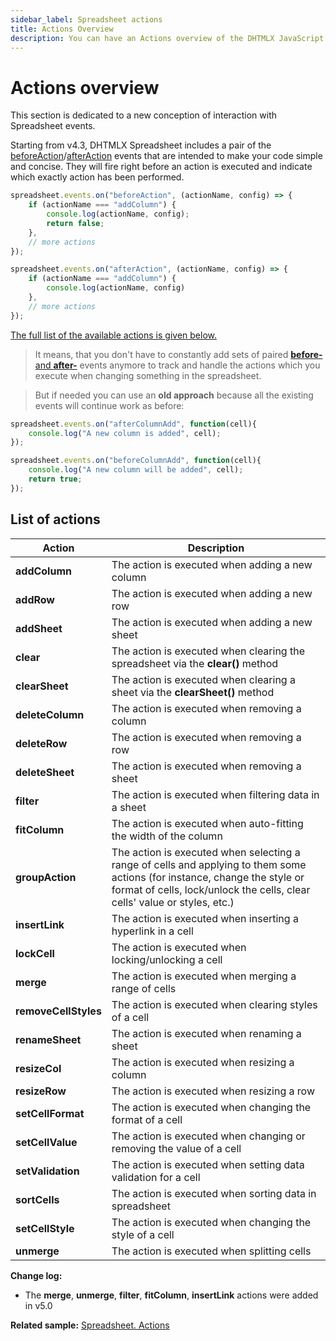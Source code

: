 ```yaml
---
sidebar_label: Spreadsheet actions
title: Actions Overview
description: You can have an Actions overview of the DHTMLX JavaScript Spreadsheet library in the documentation. Browse developer guides and API reference, try out code examples and live demos, and download a free 30-day evaluation version of DHTMLX Spreadsheet.
---
```


# Actions overview

This section is dedicated to a new conception of interaction with Spreadsheet events.

Starting from v4.3, DHTMLX Spreadsheet includes a pair of the [beforeAction](api/spreadsheet_beforeaction_event.md)/[afterAction](api/spreadsheet_afteraction_event.md) events that are intended to make your code simple and concise. They will fire right before an action is executed and indicate which exactly action has been performed.

~~~jsx
spreadsheet.events.on("beforeAction", (actionName, config) => {
    if (actionName === "addColumn") {
        console.log(actionName, config);
        return false;
    },
    // more actions
});

spreadsheet.events.on("afterAction", (actionName, config) => {
    if (actionName === "addColumn") {
        console.log(actionName, config)
    },
    // more actions
});
~~~

[The full list of the available actions is given below.](#list-of-actions)

>It means, that you don't have to constantly add sets of paired [**before-** and **after-**](api/overview/events_overview.md) events anymore to track and handle the actions which you execute when changing something in the spreadsheet. 

>But if needed you can use an **old approach** because all the existing events will continue work as before:
~~~jsx
spreadsheet.events.on("afterColumnAdd", function(cell){
    console.log("A new column is added", cell);
});
~~~
~~~jsx
spreadsheet.events.on("beforeColumnAdd", function(cell){
    console.log("A new column will be added", cell);
    return true;
});
~~~




## List of actions

| Action               | Description                                                                                                                                                                                             |
| -------------------- | ------------------------------------------------------------------------------------------------------------------------------------------------------------------------------------------------------- |
| **addColumn**        | The action is executed when adding a new column                                                                                                                                                         |
| **addRow**           | The action is executed when adding a new row                                                                                                                                                            |
| **addSheet**         | The action is executed when adding a new sheet                                                                                                                                                          |
| **clear**            | The action is executed when clearing the spreadsheet via the <b>clear()</b> method                                                                                                                      |
| **clearSheet**       | The action is executed when clearing a sheet via the <b>clearSheet()</b> method                                                                                                                         |
| **deleteColumn**     | The action is executed when removing a column                                                                                                                                                           |
| **deleteRow**        | The action is executed when removing a row                                                                                                                                                              |
| **deleteSheet**      | The action is executed when removing a sheet                                                                                                                                                            |
| **filter**           | The action is executed when filtering data in a sheet                                                                                                                                                   |
| **fitColumn**        | The action is executed when auto-fitting the width of the column                                                                                                                                        |
| **groupAction**      | The action is executed when selecting a range of cells and applying to them some actions (for instance, change the style or format of cells, lock/unlock the cells, clear cells' value or styles, etc.) |
| **insertLink**       | The action is executed when inserting a hyperlink in a cell                                                                                                                                             |
| **lockCell**         | The action is executed when locking/unlocking a cell                                                                                                                                                    |
| **merge**            | The action is executed when merging a range of cells                                                                                                                                                    |
| **removeCellStyles** | The action is executed when clearing styles of a cell                                                                                                                                                   |
| **renameSheet**      | The action is executed when renaming a sheet                                                                                                                                                            |
| **resizeCol**        | The action is executed when resizing a column                                                                                                                                                           |
| **resizeRow**        | The action is executed when resizing a row                                                                                                                                                              |
| **setCellFormat**    | The action is executed when changing the format of a cell                                                                                                                                               |
| **setCellValue**     | The action is executed when changing or removing the value of a cell                                                                                                                                    |
| **setValidation**    | The action is executed when setting data validation for a cell                                                                                                                                          |
| **sortCells**        | The action is executed when sorting data in spreadsheet                                                                                                                                                 |
| **setCellStyle**     | The action is executed when changing the style of a cell                                                                                                                                                |
| **unmerge**          | The action is executed when splitting cells                                                                                                                                                             |

**Change log:**

- The **merge**, **unmerge**, **filter**, **fitColumn**, **insertLink** actions were added in v5.0

**Related sample:** [Spreadsheet. Actions](https://snippet.dhtmlx.com/efcuxlkt)